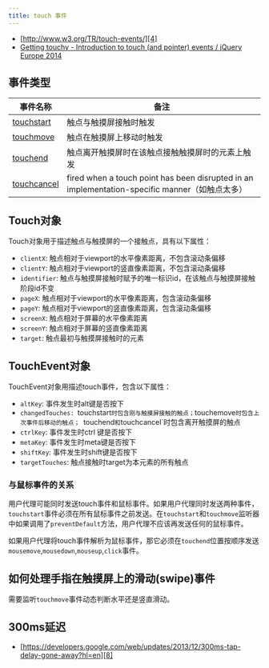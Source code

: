 ```yaml
---
title: touch 事件
---
```


- [http://www.w3.org/TR/touch-events/][4]
- [Getting touchy - Introduction to touch (and pointer) events / jQuery Europe 2014][6]


## 事件类型


|       事件名称      |         备注       |
|-------------------|--------------------|
| [touchstart][1]   | 触点与触摸屏接触时触发 |
| [touchmove][2]    | 触点在触摸屏上移动时触发 |
| [touchend][3]     | 触点离开触摸屏时在该触点接触触摸屏时的元素上触发 |
| [touchcancel][5]  | fired when a touch point has been disrupted in an implementation-specific manner（如触点太多） |

## Touch对象

Touch对象用于描述触点与触摸屏的一个接触点，具有以下属性：

- `clientX`: 触点相对于viewport的水平像素距离，不包含滚动条偏移
- `clientY`: 触点相对于viewport的竖直像素距离，不包含滚动条偏移
- `identifier`: 触点与触摸屏接触时赋予的唯一标识id，在该触点与触摸屏接触阶段id不变
- `pageX`: 触点相对于viewport的水平像素距离，包含滚动条偏移
- `pageY`: 触点相对于viewport的竖直像素距离，包含滚动条偏移
- `screenX`: 触点相对于屏幕的水平像素距离
- `screenY`: 触点相对于屏幕的竖直像素距离
- `target`: 触点最初与触摸屏接触时的元素

## TouchEvent对象

TouchEvent对象用描述touch事件，包含以下属性：

- `altKey`: 事件发生时alt键是否按下
- `changedTouches: `touchstart`时包含刚与触摸屏接触的触点；`touchemove`时包含上次事件后移动的触点； `touchend`和`touchcancel`时包含离开触摸屏的触点
- `ctrlKey`: 事件发生时ctrl 键是否按下
- `metaKey`: 事件发生时meta键是否按下
- `shiftKey`: 事件发生时shift键是否按下
- `targetTouches`: 触点接触时target为本元素的所有触点

### 与鼠标事件的关系

用户代理可能同时发送touch事件和鼠标事件。如果用户代理同时发送两种事件，`touchstart`事件必须在所有鼠标事件之前发送。在`touchstart`和`touchmove`监听器中如果调用了`preventDefault`方法，用户代理不应该再发送任何的鼠标事件。

如果用户代理将touch事件解析为鼠标事件，那它必须在`touchend`位置按顺序发送`mousemove`,`mousedown`,`mouseup`,`click`事件。


## 如何处理手指在触摸屏上的滑动(swipe)事件

需要监听`touchmove`事件动态判断水平还是竖直滑动。

## 300ms延迟

- [https://developers.google.com/web/updates/2013/12/300ms-tap-delay-gone-away?hl=en][8]


[8]: https://developers.google.com/web/updates/2013/12/300ms-tap-delay-gone-away?hl=en
[7]: http://blog.mobiscroll.com/working-with-touch-events/
[6]: http://www.slideshare.net/redux/getting-touchy-introduction-to-touch-and-pointer-events-jquery-europe-2014-vienna-28022014
[5]: https://developer.mozilla.org/en-US/docs/Web/Events/touchcancel
[4]: http://www.w3.org/TR/touch-events/
[3]: https://developer.mozilla.org/en-US/docs/Web/Events/touchend
[2]: https://developer.mozilla.org/en-US/docs/Web/Events/touchmove
[1]: https://developer.mozilla.org/en-US/docs/Web/Events/touchstart
